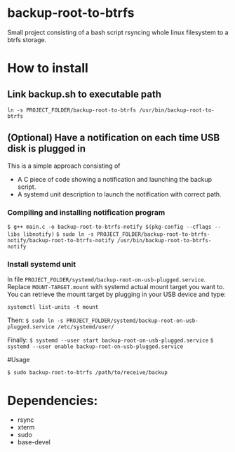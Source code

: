 # backup-root-to-btrfs
Small project consisting of a bash script rsyncing whole linux filesystem to a btrfs storage.

# How to install

## Link backup.sh to executable path

```ln -s PROJECT_FOLDER/backup-root-to-btrfs /usr/bin/backup-root-to-btrfs```

## (Optional) Have a notification on each time USB disk is plugged in

This is a simple approach consisting of
* A C piece of code showing a notification and launching the backup script.
* A systemd unit description to launch the notification with correct path.

### Compiling and installing notification program

```$ g++ main.c -o backup-root-to-btrfs-notify $(pkg-config --cflags --libs libnotify)```
```$ sudo ln -s PROJECT_FOLDER/backup-root-to-btrfs-notify/backup-root-to-btrfs-notify /usr/bin/backup-root-to-btrfs-notify```

### Install systemd unit
In file ```PROJECT_FOLDER/systemd/backup-root-on-usb-plugged.service```. Replace ```MOUNT-TARGET.mount``` with systemd actual mount target you want to.
You can retrieve the mount target by plugging in your USB device and type:

```systemctl list-units -t mount```

Then:
```$ sudo ln -s PROJECT_FOLDER/systemd/backup-root-on-usb-plugged.service /etc/systemd/user/```

Finally:
```$ systemd --user start backup-root-on-usb-plugged.service```
```$ systemd --user enable backup-root-on-usb-plugged.service```

#Usage

```$ sudo backup-root-to-btrfs /path/to/receive/backup```

# Dependencies:

* rsync
* xterm
* sudo
* base-devel
